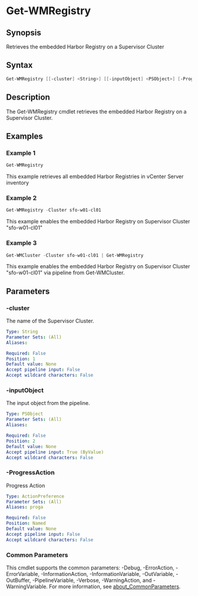 # Get-WMRegistry

## Synopsis

Retrieves the embedded Harbor Registry on a Supervisor Cluster

## Syntax

```powershell
Get-WMRegistry [[-cluster] <String>] [[-inputObject] <PSObject>] [-ProgressAction <ActionPreference>] [<CommonParameters>]
```

## Description

The Get-WMRegistry cmdlet retrieves the embedded Harbor Registry on a Supervisor Cluster.

## Examples

### Example 1

```powershell
Get-WMRegistry
```

This example retrieves all embedded Harbor Registries in vCenter Server inventory

### Example 2

```powershell
Get-WMRegistry -Cluster sfo-w01-cl01
```

This example enables the embedded Harbor Registry on Supervisor Cluster "sfo-w01-cl01"

### Example 3

```powershell
Get-WMCluster -Cluster sfo-w01-cl01 | Get-WMRegistry
```

This example enables the embedded Harbor Registry on Supervisor Cluster "sfo-w01-cl01" via pipeline from Get-WMCluster.

## Parameters

### -cluster

The name of the Supervisor Cluster.

```yaml
Type: String
Parameter Sets: (All)
Aliases:

Required: False
Position: 1
Default value: None
Accept pipeline input: False
Accept wildcard characters: False
```

### -inputObject

The input object from the pipeline.

```yaml
Type: PSObject
Parameter Sets: (All)
Aliases:

Required: False
Position: 2
Default value: None
Accept pipeline input: True (ByValue)
Accept wildcard characters: False
```

### -ProgressAction

Progress Action

```yaml
Type: ActionPreference
Parameter Sets: (All)
Aliases: proga

Required: False
Position: Named
Default value: None
Accept pipeline input: False
Accept wildcard characters: False
```

### Common Parameters

This cmdlet supports the common parameters: -Debug, -ErrorAction, -ErrorVariable, -InformationAction, -InformationVariable, -OutVariable, -OutBuffer, -PipelineVariable, -Verbose, -WarningAction, and -WarningVariable. For more information, see [about_CommonParameters](http://go.microsoft.com/fwlink/?LinkID=113216).
